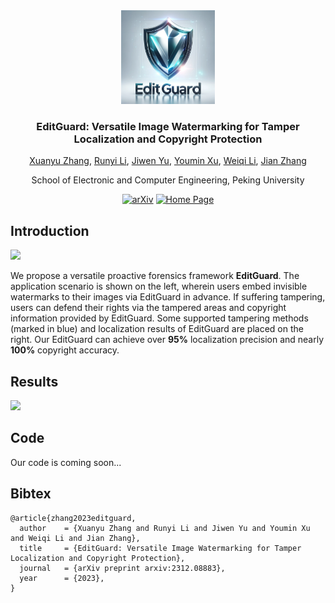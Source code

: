 <div align="center">
<img src="./asserts/Logo.png" alt="Image Alt Text" width="150" height="150">
<h3> EditGuard: Versatile Image Watermarking for Tamper Localization and Copyright Protection </h3>
  
[Xuanyu Zhang](https://villa.jianzhang.tech/people/xuanyu-zhang-%E5%BC%A0%E8%BD%A9%E5%AE%87/), [Runyi Li](https://villa.jianzhang.tech/people/runyi-li-%E6%9D%8E%E6%B6%A6%E4%B8%80/), [Jiwen Yu](https://vvictoryuki.github.io/website/), [Youmin Xu](https://zirconium2159.github.io/), [Weiqi Li](https://villa.jianzhang.tech/people/weiqi-li-%E6%9D%8E%E7%8E%AE%E7%90%A6/), [Jian Zhang](https://jianzhang.tech/)

School of Electronic and Computer Engineering, Peking University

[![arXiv](https://img.shields.io/badge/arXiv-<Paper>-<COLOR>.svg)](https://arxiv.org/pdf/2312.08883.pdf)
[![Home Page](https://img.shields.io/badge/Project_Page-<Website>-blue.svg)](https://xuanyuzhang21.github.io/project/editguard/)

</div>

## Introduction

![](./asserts/intro.png)

We propose a versatile proactive forensics framework **EditGuard**. The application scenario is shown on the left, wherein users embed invisible watermarks to their images via EditGuard in advance. If suffering tampering, users can defend their rights via the tampered areas and copyright information provided by EditGuard. Some supported tampering methods (marked in blue) and localization results of EditGuard are placed on the right. Our EditGuard can achieve over **95\%** localization precision and nearly **100\%** copyright accuracy.

## Results

![](./asserts/result.png)

## Code

Our code is coming soon...

## Bibtex
```
@article{zhang2023editguard,
  author    = {Xuanyu Zhang and Runyi Li and Jiwen Yu and Youmin Xu and Weiqi Li and Jian Zhang},
  title     = {EditGuard: Versatile Image Watermarking for Tamper Localization and Copyright Protection},
  journal   = {arXiv preprint arxiv:2312.08883},
  year      = {2023},
}
```
